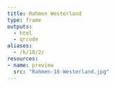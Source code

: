 ```yaml
---
title: Rahmen Westerland
type: frame
outputs:
  - html
  - qrcode
aliases:
  - /k/18/2/
resources:
- name: preview
  src: "Rahmen-18-Westerland.jpg"  
---
```

